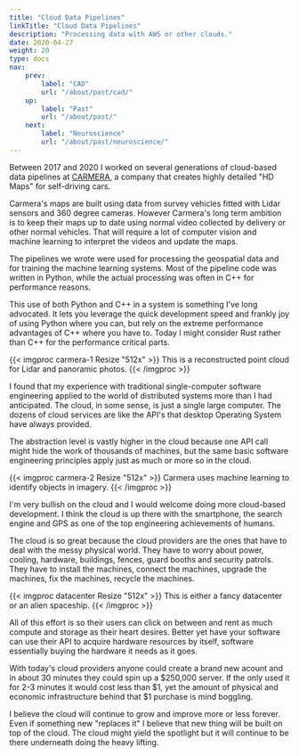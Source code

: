 ```yaml
---
title: "Cloud Data Pipelines"
linkTitle: "Cloud Data Pipelines"
description: "Processing data with AWS or other clouds."
date: 2020-04-27
weight: 20
type: docs
nav:
    prev:
        label: "CAD"
        url: "/about/past/cad/"
    up:
        label: "Past"
        url: "/about/past/"
    next:
        label: "Neuroscience"
        url: "/about/past/neuroscience/"
---
```


Between 2017 and 2020 I worked on several generations of cloud-based data
pipelines at [CARMERA](https://carmera.com), a company that creates highly
detailed "HD Maps" for self-driving cars.

Carmera's maps are built using data from survey vehicles fitted with Lidar
sensors and 360 degree cameras. However Carmera's long term ambition is to
keep their maps up to date using normal video collected by delivery or
other normal vehicles. That will require a lot of computer vision and
machine learning to interpret the videos and update the maps.

The pipelines we wrote were used for processing the geospatial data and for
training the machine learning systems. Most of the pipeline code was
written in Python, while the actual processing was often in C++ for
performance reasons.

This use of both Python and C++ in a system is something I've long
advocated. It lets you leverage the quick development speed and frankly joy
of using Python where you can, but rely on the extreme performance
advantages of C++ where you have to. Today I might consider Rust rather
than C++ for the performance critical parts.

{{< imgproc carmera-1 Resize "512x" >}}
This is a reconstructed point cloud for Lidar and panoramic photos.
{{< /imgproc >}}

I found that my experience with traditional single-computer software
engineering applied to the world of distributed systems more than I had
anticipated. The cloud, in some sense, is just a single large computer. The
dozens of cloud services are like the API's that desktop Operating System
have always provided.

The abstraction level is vastly higher in the cloud because one API call
might hide the work of thousands of machines, but the same basic software
engineering principles apply just as much or more so in the cloud.

{{< imgproc carmera-2 Resize "512x" >}}
Carmera uses machine learning to identify objects in imagery.
{{< /imgproc >}}

I'm very bullish on the cloud and I would welcome doing more cloud-based
development. I think the cloud is up there with the smartphone, the search
engine and GPS as one of the top engineering achievements of humans.

The cloud is so great because the cloud providers are the ones that have to
deal with the messy physical world. They have to worry about power,
cooling, hardware, buildings, fences, guard booths and security patrols.
They have to install the machines, connect the machines, upgrade the
machines, fix the machines, recycle the machines.

{{< imgproc datacenter Resize "512x" >}}
This is either a fancy datacenter or an alien spaceship.
{{< /imgproc >}}

All of this effort is so their users can click on between and rent as much
compute and storage as their heart desires. Better yet have your software
can use their API to acquire hardware resources by itself, software
essentially buying the hardware it needs as it goes.

With today's cloud providers anyone could create a brand new acount and in
about 30 minutes they could spin up a $250,000 server. If the only used it
for 2-3 minutes it would cost less than $1, yet the amount of physical and
economic infrastructure behind that $1 purchase is mind boggling.

I believe the cloud will continue to grow and improve more or less forever.
Even if something new "replaces it" I believe that new thing will be built
on top of the cloud. The cloud might yield the spotlight but it will
continue to be there underneath doing the heavy lifting.
